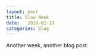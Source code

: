 ```yaml
---
layout: post
title: Slow Week
date:   2016-02-19
categories: blog
---
```

Another week, another blog post.
